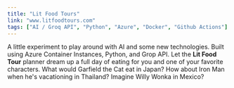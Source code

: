 ```yaml
---
title: "Lit Food Tours"
link: "www.litfoodtours.com"
tags: ["AI / Groq API", "Python", "Azure", "Docker", "Github Actions"]
---
```

A little experiment to play around with AI and some new technologies. Built using Azure Container Instances, Python, and Grop API. Let the **Lit Food Tour** planner dream up a full day of eating for you and one of your favorite characters. What would Garfield the Cat eat in Japan? How about Iron Man when he's vacationing in Thailand? Imagine Willy Wonka in Mexico?
